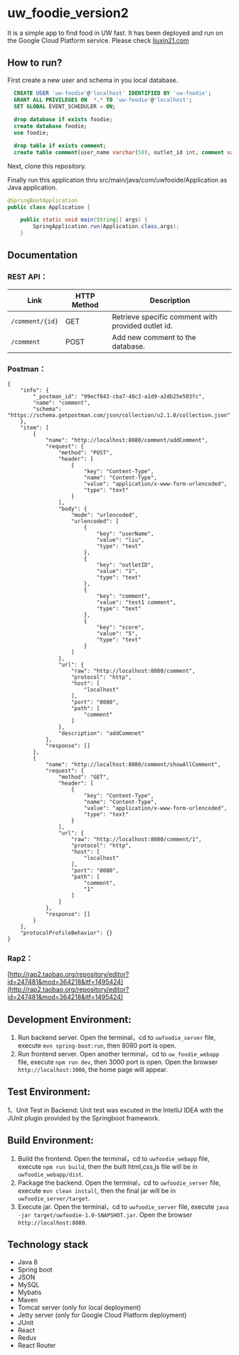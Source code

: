 # uw_foodie_version2

It is a simple app to find food in UW fast. It has been deployed and run on the Google Cloud Platform service.
Please check [liuxin21.com](http://liuxin21.com)

## How to run?

First create a new user and schema in you local database.

```sql
  CREATE USER 'uw-foodie'@'localhost' IDENTIFIED BY 'uw-foodie';
  GRANT ALL PRIVILEGES ON  *.* TO 'uw-foodie'@'localhost';
  SET GLOBAL EVENT_SCHEDULER = ON;
  
  drop database if exists foodie;
  create database foodie;
  use foodie;

  drop table if exists comment;
  create table comment(user_name varchar(50), outlet_id int, comment varchar(200), score int);
```

Next, clone this repository.

Finally run this application thru src/main/java/com/uwfooide/Application as Java application.

```java
@SpringBootApplication
public class Application {

    public static void main(String[] args) {
        SpringApplication.run(Application.class,args);
    }

```

## Documentation

### REST API：

| Link          | HTTP Method   | Description                                           | 
| ------------- | ------------- | -------------------------------------------------     |
| `/comment/{id}` | GET           | Retrieve specific comment with provided outlet id.  |
| `/comment`      | POST          | Add new comment to the database.                    |

### Postman：

```
{
	"info": {
		"_postman_id": "99ecf843-cba7-48c3-a1d9-a2db25e503fc",
		"name": "comment",
		"schema": "https://schema.getpostman.com/json/collection/v2.1.0/collection.json"
	},
	"item": [
		{
			"name": "http://localhost:8080/comment/addComment",
			"request": {
				"method": "POST",
				"header": [
					{
						"key": "Content-Type",
						"name": "Content-Type",
						"value": "application/x-www-form-urlencoded",
						"type": "text"
					}
				],
				"body": {
					"mode": "urlencoded",
					"urlencoded": [
						{
							"key": "userName",
							"value": "liu",
							"type": "text"
						},
						{
							"key": "outletID",
							"value": "1",
							"type": "text"
						},
						{
							"key": "comment",
							"value": "test1 comment",
							"type": "text"
						},
						{
							"key": "score",
							"value": "5",
							"type": "text"
						}
					]
				},
				"url": {
					"raw": "http://localhost:8080/comment",
					"protocol": "http",
					"host": [
						"localhost"
					],
					"port": "8080",
					"path": [
						"comment"
					]
				},
				"description": "addCommnet"
			},
			"response": []
		},
		{
			"name": "http://localhost:8080/comment/showAllComment",
			"request": {
				"method": "GET",
				"header": [
					{
						"key": "Content-Type",
						"name": "Content-Type",
						"value": "application/x-www-form-urlencoded",
						"type": "text"
					}
				],
				"url": {
					"raw": "http://localhost:8080/comment/1",
					"protocol": "http",
					"host": [
						"localhost"
					],
					"port": "8080",
					"path": [
						"comment",
						"1"
					]
				}
			},
			"response": []
		}
	],
	"protocolProfileBehavior": {}
}
```
### Rap2：

[http://rap2.taobao.org/repository/editor?id=247481&mod=364218&itf=1495424](http://rap2.taobao.org/repository/editor?id=247481&mod=364218&itf=1495424)


## Development Environment:

1. Run backend server. Open the terminal，cd to `uwfoodie_server` file, execute `mvn spring-boot:run`, then 8080 port is open.
2. Run frontend server. Open another terminal，cd to `uw_foodie_webapp` file, execute `npm run dev`, then 3000 port is open. Open the browser `http://localhost:3000`, the home page will appear.


## Test Environment: 
1、Unit Test in Backend: Unit test was excuted in the IntelliJ IDEA  with the JUnit plugin provided by the Springboot framework.


## Build Environment:

1. Build the frontend. Open the terminal，cd to `uwfoodie_webapp` file, execute `npm run build`, then the built html,css,js file will be in `uwfoodie_webapp/dist`.
2. Package the backend. Open the terminal，cd to `uwfoodie_server` file, execute `mvn clean install`, then the final jar will be in `uwfoodie_server/target`.
3. Execute jar. Open the terminal，cd to `uwfoodie_server` file, execute `java -jar target/uwfoodie-1.0-SNAPSHOT.jar`. Open the browser `http://localhost:8080`.



## Technology stack

- Java 8
- Spring boot 
- JSON
- MySQL
- Mybatis
- Maven
- Tomcat server (only for local deployment)
- Jetty server (only for Google Cloud Platform deployment)
- JUnit
- React
- Redux
- React Router